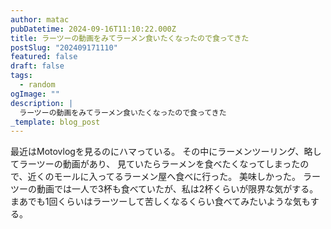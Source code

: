 ```yaml
---
author: matac
pubDatetime: 2024-09-16T11:10:22.000Z
title: ラーツーの動画をみてラーメン食いたくなったので食ってきた
postSlug: "202409171110"
featured: false
draft: false
tags:
  - random
ogImage: ""
description: |
  ラーツーの動画をみてラーメン食いたくなったので食ってきた
_template: blog_post
---
```


最近はMotovlogを見るのにハマっている。
その中にラーメンツーリング、略してラーツーの動画があり、
見ていたらラーメンを食べたくなってしまったので、近くのモールに入ってるラーメン屋へ食べに行った。
美味しかった。
ラーツーの動画では一人で3杯も食べていたが、私は2杯くらいが限界な気がする。
まあでも1回くらいはラーツーして苦しくなるくらい食べてみたいような気もする。
